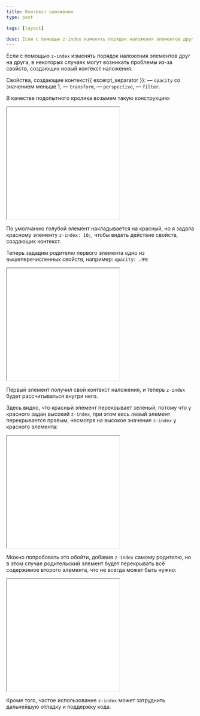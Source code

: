 ```yaml
---
title: Контекст наложения
type: post

tags: [layout]

desc: Если с помощью z-index изменять порядок наложения элементов друг на друга, в некоторых случаях могут возникать проблемы из-за свойств, создающих новый контекст наложения.
---
```

Если с помощью <code>z-index</code> изменять порядок наложения элементов друг на друга, в некоторых случаях могут возникать проблемы из-за свойств, создающих новый контекст наложения.<!--more-->

Свойства, создающие контекст{{ excerpt_separator }}:
— <code>opacity</code> со значением меньше 1,
— <code>transform</code>,
— <code>perspective</code>,
— <code>filter</code>.

В качестве подопытного кролика возьмем такую конструкцию:

<iframe class="live-snippet" style="height: 300px" src="../assets/demo/kontekst-nalozheniya/demo_1.html?output"></iframe>

По умолчанию голубой элемент накладывается на красный, но я задала красному элементу <code>z-index: 10;</code>, чтобы видеть действие свойств, создающих контекст.

Теперь зададим родителю первого элемента одно из вышеперечисленных свойств, например:  <code>opacity: .99</code>:

<iframe class="live-snippet" style="height: 300px" src="../assets/demo/kontekst-nalozheniya/demo_2.html?output"></iframe>

Первый элемент получил свой контекст наложения, и теперь <code>z-index</code> будет рассчитываться внутри него.

Здесь видно, что красный элемент перекрывает зеленый, потому что у красного задан высокий <code>z-index</code>, при этом весь левый элемент перекрывается правым, несмотря на высокое значение <code>z-index</code> у красного элемента:

<iframe class="live-snippet" style="height: 300px" src="../assets/demo/kontekst-nalozheniya/demo_3.html?output"></iframe>

Можно попробовать это обойти, добавив <code>z-index</code> самому родителю, но в этом случае родительский элемент будет перекрывать всё содержимое второго элемента, что не всегда может быть нужно:

<iframe class="live-snippet" style="height: 300px" src="../assets/demo/kontekst-nalozheniya/demo_4.html?output"></iframe>

Кроме того, частое использование <code>z-index</code> может затруднить дальнейшую отладку и поддержку кода.

